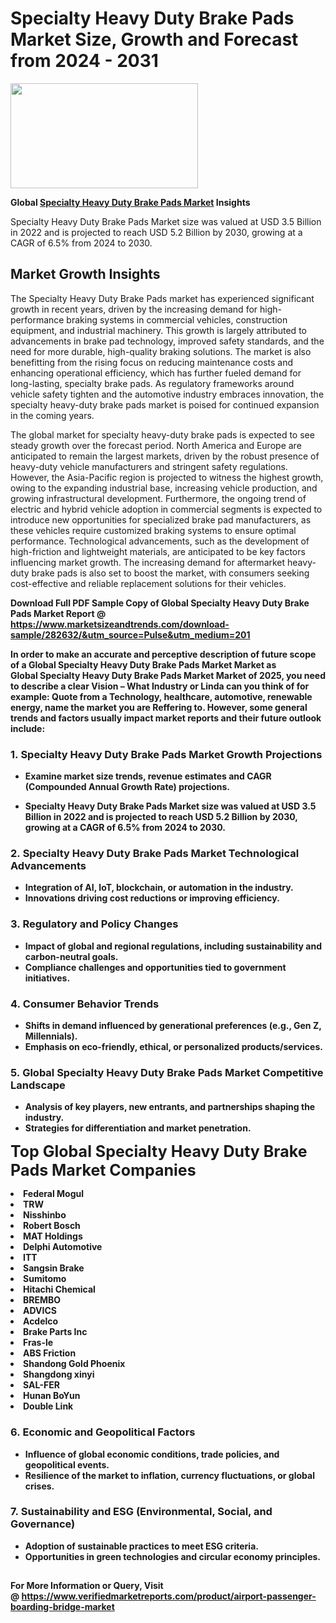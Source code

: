 <H1>Specialty Heavy Duty Brake Pads Market Size, Growth and Forecast from 2024 - 2031</H1><img class="aligncenter size-medium wp-image-584254" src="https://thirdeyenews.in/wp-content/uploads/2024/09/Global-Market-Research-300x168.jpeg" alt="" width="300" height="168" /><p><strong>Global&nbsp;<a href="https://www.marketsizeandtrends.com/download-sample/282632/&amp;utm_source=Pulse&amp;utm_medium=201">Specialty Heavy Duty Brake Pads Market</a> Insights</strong></p><p>Specialty Heavy Duty Brake Pads Market size was valued at USD 3.5 Billion in 2022 and is projected to reach USD 5.2 Billion by 2030, growing at a CAGR of 6.5% from 2024 to 2030.</p><p><h2>Market Growth Insights</h2> <p>The Specialty Heavy Duty Brake Pads market has experienced significant growth in recent years, driven by the increasing demand for high-performance braking systems in commercial vehicles, construction equipment, and industrial machinery. This growth is largely attributed to advancements in brake pad technology, improved safety standards, and the need for more durable, high-quality braking solutions. The market is also benefitting from the rising focus on reducing maintenance costs and enhancing operational efficiency, which has further fueled demand for long-lasting, specialty brake pads. As regulatory frameworks around vehicle safety tighten and the automotive industry embraces innovation, the specialty heavy-duty brake pads market is poised for continued expansion in the coming years.</p> <p><strong></strong></p> <p>The global market for specialty heavy-duty brake pads is expected to see steady growth over the forecast period. North America and Europe are anticipated to remain the largest markets, driven by the robust presence of heavy-duty vehicle manufacturers and stringent safety regulations. However, the Asia-Pacific region is projected to witness the highest growth, owing to the expanding industrial base, increasing vehicle production, and growing infrastructural development. Furthermore, the ongoing trend of electric and hybrid vehicle adoption in commercial segments is expected to introduce new opportunities for specialized brake pad manufacturers, as these vehicles require customized braking systems to ensure optimal performance. Technological advancements, such as the development of high-friction and lightweight materials, are anticipated to be key factors influencing market growth. The increasing demand for aftermarket heavy-duty brake pads is also set to boost the market, with consumers seeking cost-effective and reliable replacement solutions for their vehicles. <p><strong></p><p><span class=""><strong>Download Full PDF Sample Copy of Global Specialty Heavy Duty Brake Pads Market Report</strong> @ <a href="https://www.marketsizeandtrends.com/download-sample/282632/&amp;utm_source=Pulse&amp;utm_medium=201" target="_blank">https://www.marketsizeandtrends.com/download-sample/282632/&amp;utm_source=Pulse&amp;utm_medium=201</a></span></p><p>In order to make an accurate and perceptive description of future scope of a Global&nbsp;Specialty Heavy Duty Brake Pads Market Market as Global&nbsp;Specialty Heavy Duty Brake Pads Market Market of 2025, you need to describe a clear Vision &ndash; What Industry or Linda can you think of for example: Quote from a Technology, healthcare, automotive, renewable energy, name the market you are Reffering to. However, some general trends and factors usually impact market reports and their future outlook include:</p><h3>1.&nbsp;<strong>Specialty Heavy Duty Brake Pads Market Growth Projections</strong></h3><ul><li>Examine market size trends, revenue estimates and CAGR (Compounded Annual Growth Rate) projections.</li><li><p>Specialty Heavy Duty Brake Pads Market size was valued at USD 3.5 Billion in 2022 and is projected to reach USD 5.2 Billion by 2030, growing at a CAGR of 6.5% from 2024 to 2030.</p></li></ul><h3>2.&nbsp;<strong>Specialty Heavy Duty Brake Pads Market Technological Advancements</strong></h3><ul><li>Integration of AI, IoT, blockchain, or automation in the industry.</li><li>Innovations driving cost reductions or improving efficiency.</li></ul><h3>3.&nbsp;<strong>Regulatory and Policy Changes</strong></h3><ul><li>Impact of global and regional regulations, including sustainability and carbon-neutral goals.</li><li>Compliance challenges and opportunities tied to government initiatives.</li></ul><h3>4.&nbsp;<strong>Consumer Behavior Trends</strong></h3><ul><li>Shifts in demand influenced by generational preferences (e.g., Gen Z, Millennials).</li><li>Emphasis on eco-friendly, ethical, or personalized products/services.</li></ul><h3>5.&nbsp;<strong>Global Specialty Heavy Duty Brake Pads Market Competitive Landscape</strong></h3><ul><li>Analysis of key players, new entrants, and partnerships shaping the industry.</li><li>Strategies for differentiation and market penetration.</li></ul><p data-pm-slice="1 1 []"><span style="color: inherit; font-family: inherit; font-size: 25px;">Top Global Specialty Heavy Duty Brake Pads Market Companies</span></p><div class="" data-test-id=""><p><li>Federal Mogul</li><li> TRW</li><li> Nisshinbo</li><li> Robert Bosch</li><li> MAT Holdings</li><li> Delphi Automotive</li><li> ITT</li><li> Sangsin Brake</li><li> Sumitomo</li><li> Hitachi Chemical</li><li> BREMBO</li><li> ADVICS</li><li> Acdelco</li><li> Brake Parts Inc</li><li> Fras-le</li><li> ABS Friction</li><li> Shandong Gold Phoenix</li><li> Shangdong xinyi</li><li> SAL-FER</li><li> Hunan BoYun</li><li> Double Link</li></p></div><h3>6.&nbsp;<strong>Economic and Geopolitical Factors</strong></h3><ul><li>Influence of global economic conditions, trade policies, and geopolitical events.</li><li>Resilience of the market to inflation, currency fluctuations, or global crises.</li></ul><h3>7.&nbsp;<strong>Sustainability and ESG (Environmental, Social, and Governance)</strong></h3><ul><li>Adoption of sustainable practices to meet ESG criteria.</li><li>Opportunities in green technologies and circular economy principles.</li></ul><h2><strong style="font-size: 14px;">For More Information or Query, Visit @&nbsp;</strong><a style="background-color: #ffffff; font-size: 14px;" href="https://www.marketsizeandtrends.com/report/specialty-heavy-duty-brake-pads-market/" target="_blank">https://www.verifiedmarketreports.com/product/airport-passenger-boarding-bridge-market</a></h2>
